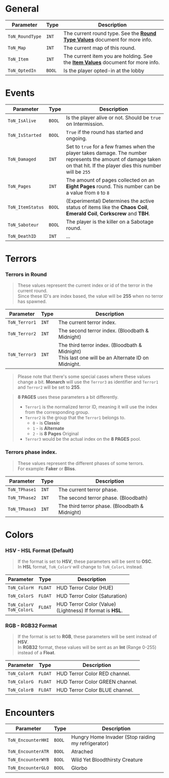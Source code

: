 # General
Parameter        | Type    | Description
-----------------|---------|--------------------------
`ToN_RoundType`  | `INT`   | The current round type. See the [**Round Type Values**](OSC_RoundType.md) document for more info.
`ToN_Map`        | `INT`   | The current map of this round.
`ToN_Item`       | `INT`   | The current item you are holding. See the [**Item Values**](OSC_Items.md) document for more info.
`ToN_OptedIn`    | `BOOL`  | Is the player opted-in at the lobby

# Events
Parameter        | Type    | Description
-----------------|---------|--------------------------
`ToN_IsAlive`    | `BOOL`  | Is the player alive or not. Should be `true` on Intermission.
`ToN_IsStarted`  | `BOOL`  | `True` if the round has started and ongoing.
`ToN_Damaged`    | `INT`   | Set to `true` for a few frames when the player takes damage. The number represents the amount of damage taken on that hit. If the player dies this number will be `255`
`ToN_Pages`      | `INT`   | The amount of pages collected on an **Eight Pages** round. This number can be a value from `0` to `8`
`ToN_ItemStatus` | `BOOL`  | (Experimental) Determines the active status of items like the **Chaos Coil**, **Emerald Coil**, **Corkscrew** and **TBH**.
`ToN_Saboteur`   | `BOOL`  | The player is the killer on a Sabotage round.
`ToN_DeathID`    | `INT`   | ...

# Terrors
### Terrors in Round
> These values represent the current index or id of the terror in the current round.<br>
> Since these ID's are index based, the value will be **255** when no terror has spawned.<br>

Parameter        | Type    | Description
-----------------|---------|--------------------------
`ToN_Terror1`    | `INT`   | The current terror index.
`ToN_Terror2`    | `INT`   | The second terror index. (Bloodbath & Midnight)
`ToN_Terror3`    | `INT`   | The third terror index. (Bloodbath & Midnight)<br>This last one will be an Alternate ID on Midnight.

> Please note that there's some special cases where these values change a bit.
> **Monarch** will use the `Terror3` as identifier and `Terror1` and `Terror2` will be set to **255**.

> **8 PAGES** uses these parameters a bit differently.<br>
> - `Terror1` is the normalized terror ID, meaning it will use the index from the corresponding group.
> - `Terror2` is the group that the `Terror1` belongs to.
>	* `0` - is **Classic**
>	* `1` - is **Alternate**
>	* `2` - is **8 Pages** Original
> - `Terror3` would be the actual index on the **8 PAGES** pool.

### Terrors phase index.
> These values represent the different phases of some terrors.<br>
> For example: **Faker** or **Bliss**.

Parameter        | Type    | Description
-----------------|---------|--------------------------
`ToN_TPhase1`    | `INT`   | The current terror phase.
`ToN_TPhase2`    | `INT`   | The second terror phase. (Bloodbath)
`ToN_TPhase3`    | `INT`   | The third terror phase. (Bloodbath & Midnight)

# Colors
### HSV - HSL Format (Default)
> If the format is set to **HSV**, these parameters will be sent to **OSC**.<br>
> In **HSL** format, `ToN_ColorV` will change to `ToN_ColorL` instead.

Parameter        | Type    | Description
-----------------|---------|--------------------------
`ToN_ColorH`     | `FLOAT` | HUD Terror Color (HUE)
`ToN_ColorS`     | `FLOAT` | HUD Terror Color (Saturation)
`ToN_ColorV`<br>`ToN_ColorL`     | `FLOAT` | HUD Terror Color (Value)<br>(Lightness) If format is **HSL**.

### RGB - RGB32 Format
> If the format is set to **RGB**, these parameters will be sent instead of **HSV**.<br>
> In **RGB32** format, these values will be sent as an **Int** (Range 0-255) instead of a **Float**.

Parameter        | Type    | Description
-----------------|---------|--------------------------
`ToN_ColorR`     | `FLOAT` | HUD Terror Color RED channel.
`ToN_ColorG`     | `FLOAT` | HUD Terror Color GREEN channel.
`ToN_ColorB`     | `FLOAT` | HUD Terror Color BLUE channel.

# Encounters
Parameter          | Type    | Description
-------------------|---------|--------------------------
`ToN_EncounterHHI` | `BOOL`  | Hungry Home Invader (Stop raiding my refrigerator)
`ToN_EncounterATR` | `BOOL`  | Atrached
`ToN_EncounterWYB` | `BOOL`  | Wild Yet Bloodthirsty Creature
`ToN_EncounterGLO` | `BOOL`  | Glorbo